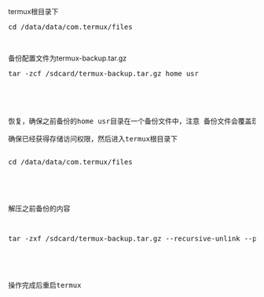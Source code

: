 termux根目录下<br>
<pre>cd /data/data/com.termux/files</pre><br>

备份配置文件为termux-backup.tar.gz<br>
<pre>tar -zcf /sdcard/termux-backup.tar.gz home usr<pre><br>


恢复，确保之前备份的home usr目录在一个备份文件中，注意 备份文件会覆盖现有配置<br>
确保已经获得存储访问权限，然后进入termux根目录下<br>
<pre>cd /data/data/com.termux/files</pre><br>


解压之前备份的内容
<pre>tar -zxf /sdcard/termux-backup.tar.gz --recursive-unlink --preserve-permissions</pre><br>

操作完成后重启termux

